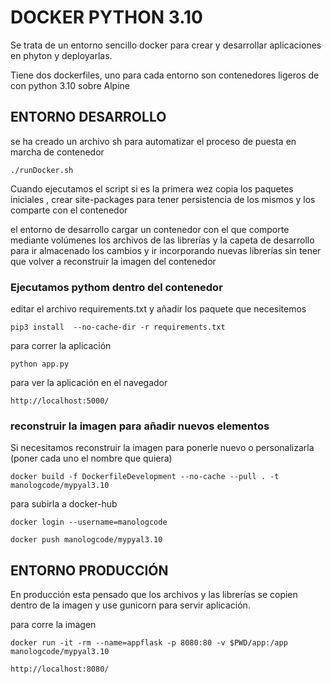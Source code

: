# DOCKER PYTHON 3.10

Se trata de un entorno sencillo docker para crear y desarrollar aplicaciones en phyton y deployarlas.

Tiene dos dockerfiles, uno para cada entorno son contenedores ligeros de con python 3.10 sobre Alpine

## ENTORNO DESARROLLO

se ha creado un archivo sh para automatizar el proceso de puesta en marcha de contenedor

    ./runDocker.sh

Cuando ejecutamos el script si es la primera wez copia los paquetes iniciales , crear site-packages para tener persistencia de los mismos y los comparte con el contenedor

el entorno de desarrollo cargar un contenedor con el que comporte mediante volúmenes los archivos de las librerías y la capeta de desarrollo para ir almacenado los cambios y ir incorporando nuevas librerías sin tener que volver a reconstruir la imagen del contenedor


### Ejecutamos pythom dentro del contenedor

editar el archivo requirements.txt y añadir los paquete que necesitemos

 	pip3 install  --no-cache-dir -r requirements.txt

para correr la aplicación

    python app.py

para ver la aplicación en el navegador

    http://localhost:5000/

### reconstruir la imagen para añadir nuevos elementos

Si necesitamos reconstruir la imagen para ponerle nuevo o personalizarla (poner cada uno el nombre que quiera)

    docker build -f DockerfileDevelopment --no-cache --pull . -t manologcode/mypyal3.10

para subirla a docker-hub

    docker login --username=manologcode

    docker push manologcode/mypyal3.10

## ENTORNO PRODUCCIÓN

En producción esta pensado que los archivos y las librerías se copien dentro de la imagen y use gunicorn para servir aplicación.

para corre la imagen

    docker run -it -rm --name=appflask -p 8080:80 -v $PWD/app:/app manologcode/mypyal3.10

    http://localhost:8080/

